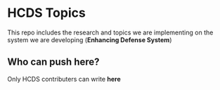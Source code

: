 # HCDS Topics

This repo includes the research and topics we are implementing on the system we are developing (**Enhancing Defense System**)

## Who can push here?

Only HCDS contributers can write **here**
